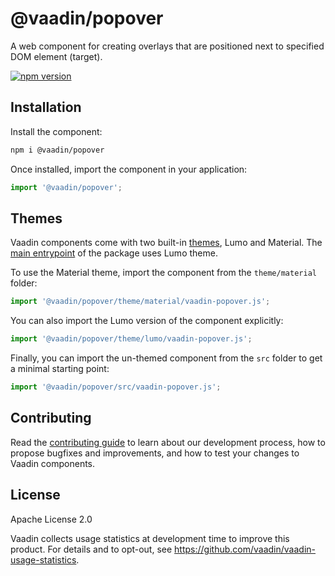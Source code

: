 # @vaadin/popover

A web component for creating overlays that are positioned next to specified DOM element (target).

[![npm version](https://badgen.net/npm/v/@vaadin/popover)](https://www.npmjs.com/package/@vaadin/popover)

## Installation

Install the component:

```sh
npm i @vaadin/popover
```

Once installed, import the component in your application:

```js
import '@vaadin/popover';
```

## Themes

Vaadin components come with two built-in [themes](https://vaadin.com/docs/latest/styling), Lumo and Material.
The [main entrypoint](https://github.com/vaadin/web-components/blob/main/packages/popover/vaadin-popover.js) of the package uses Lumo theme.

To use the Material theme, import the component from the `theme/material` folder:

```js
import '@vaadin/popover/theme/material/vaadin-popover.js';
```

You can also import the Lumo version of the component explicitly:

```js
import '@vaadin/popover/theme/lumo/vaadin-popover.js';
```

Finally, you can import the un-themed component from the `src` folder to get a minimal starting point:

```js
import '@vaadin/popover/src/vaadin-popover.js';
```

## Contributing

Read the [contributing guide](https://vaadin.com/docs/latest/contributing/overview) to learn about our development process, how to propose bugfixes and improvements, and how to test your changes to Vaadin components.

## License

Apache License 2.0

Vaadin collects usage statistics at development time to improve this product.
For details and to opt-out, see https://github.com/vaadin/vaadin-usage-statistics.
